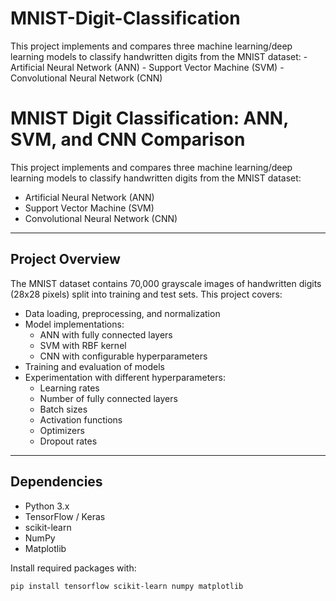 # MNIST-Digit-Classification
This project implements and compares three machine learning/deep learning models to classify handwritten digits from the MNIST dataset: - Artificial Neural Network (ANN) - Support Vector Machine (SVM) - Convolutional Neural Network (CNN)
# MNIST Digit Classification: ANN, SVM, and CNN Comparison

This project implements and compares three machine learning/deep learning models to classify handwritten digits from the MNIST dataset:
- Artificial Neural Network (ANN)
- Support Vector Machine (SVM)
- Convolutional Neural Network (CNN)

---

## Project Overview

The MNIST dataset contains 70,000 grayscale images of handwritten digits (28x28 pixels) split into training and test sets. This project covers:

- Data loading, preprocessing, and normalization
- Model implementations:
  - ANN with fully connected layers
  - SVM with RBF kernel
  - CNN with configurable hyperparameters
- Training and evaluation of models
- Experimentation with different hyperparameters:
  - Learning rates
  - Number of fully connected layers
  - Batch sizes
  - Activation functions
  - Optimizers
  - Dropout rates

---

## Dependencies

- Python 3.x
- TensorFlow / Keras
- scikit-learn
- NumPy
- Matplotlib

Install required packages with:
```bash
pip install tensorflow scikit-learn numpy matplotlib
